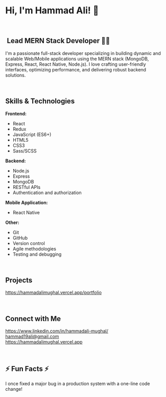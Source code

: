 #  Hi, I'm Hammad Ali! 👋

<br>

## ️ Lead MERN Stack Developer 👨‍💻

I'm a passionate full-stack developer specializing in building dynamic and scalable Web/Mobile applications using the MERN stack (MongoDB, Express, React, React Native, Node.js). I love crafting user-friendly interfaces, optimizing performance, and delivering robust backend solutions.

<br>

##  Skills & Technologies 

**Frontend:**
- React
- Redux
- JavaScript (ES6+)
- HTML5
- CSS3
- Sass/SCSS

**Backend:**
- Node.js
- Express
- MongoDB
- RESTful APIs
- Authentication and authorization

**Mobile Application:**
- React Native

**Other:**
- Git
- GitHub
- Version control
- Agile methodologies
- Testing and debugging

<br>

##  Projects 

https://hammadalimughal.vercel.app/portfolio

<br>

##  Connect with Me 

https://www.linkedin.com/in/hammadali-mughal/ <br/>
hammad19ali@gmail.com <br/>
https://hammadalimughal.vercel.app <br/>

<br>

## ⚡ Fun Facts ⚡

I once fixed a major bug in a production system with a one-line code change!
